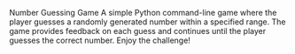 Number Guessing Game
A simple Python command-line game where the player guesses a randomly generated number within a specified range. The game provides feedback on each guess and continues until the player guesses the correct number. Enjoy the challenge!

